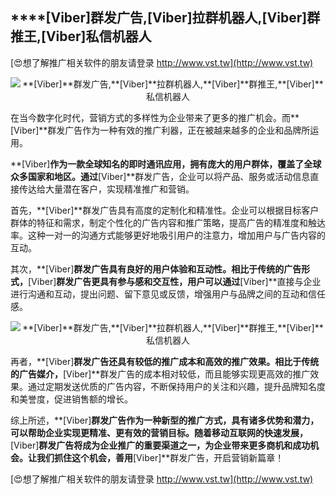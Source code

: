 ## ****[Viber]**群发广告,**[Viber]**拉群机器人,**[Viber]**群推王,**[Viber]**私信机器人**

[😍想了解推广相关软件的朋友请登录 http://www.vst.tw](http://www.vst.tw)

 <center><img src="https://vst.tw/MP4/tuiguang/png/3.png" alt="**[Viber]**群发广告,**[Viber]**拉群机器人,**[Viber]**群推王,**[Viber]**私信机器人"></center>

在当今数字化时代，营销方式的多样性为企业带来了更多的推广机会。而**[Viber]**群发广告作为一种有效的推广利器，正在被越来越多的企业和品牌所运用。

**[Viber]**作为一款全球知名的即时通讯应用，拥有庞大的用户群体，覆盖了全球众多国家和地区。通过**[Viber]**群发广告，企业可以将产品、服务或活动信息直接传达给大量潜在客户，实现精准推广和营销。

首先，**[Viber]**群发广告具有高度的定制化和精准性。企业可以根据目标客户群体的特征和需求，制定个性化的广告内容和推广策略，提高广告的精准度和触达率。这种一对一的沟通方式能够更好地吸引用户的注意力，增加用户与广告内容的互动。

其次，**[Viber]**群发广告具有良好的用户体验和互动性。相比于传统的广告形式，**[Viber]**群发广告更具有参与感和交互性，用户可以通过**[Viber]**直接与企业进行沟通和互动，提出问题、留下意见或反馈，增强用户与品牌之间的互动和信任感。

 <center><img src="https://vst.tw/MP4/tuiguang/png/4.png" alt="**[Viber]**群发广告,**[Viber]**拉群机器人,**[Viber]**群推王,**[Viber]**私信机器人"></center>

再者，**[Viber]**群发广告还具有较低的推广成本和高效的推广效果。相比于传统的广告媒介，**[Viber]**群发广告的成本相对较低，而且能够实现更高效的推广效果。通过定期发送优质的广告内容，不断保持用户的关注和兴趣，提升品牌知名度和美誉度，促进销售额的增长。

综上所述，**[Viber]**群发广告作为一种新型的推广方式，具有诸多优势和潜力，可以帮助企业实现更精准、更有效的营销目标。随着移动互联网的快速发展，**[Viber]**群发广告将成为企业推广的重要渠道之一，为企业带来更多商机和成功机会。让我们抓住这个机会，善用**[Viber]**群发广告，开启营销新篇章！

[😍想了解推广相关软件的朋友请登录 http://www.vst.tw](http://www.vst.tw)



